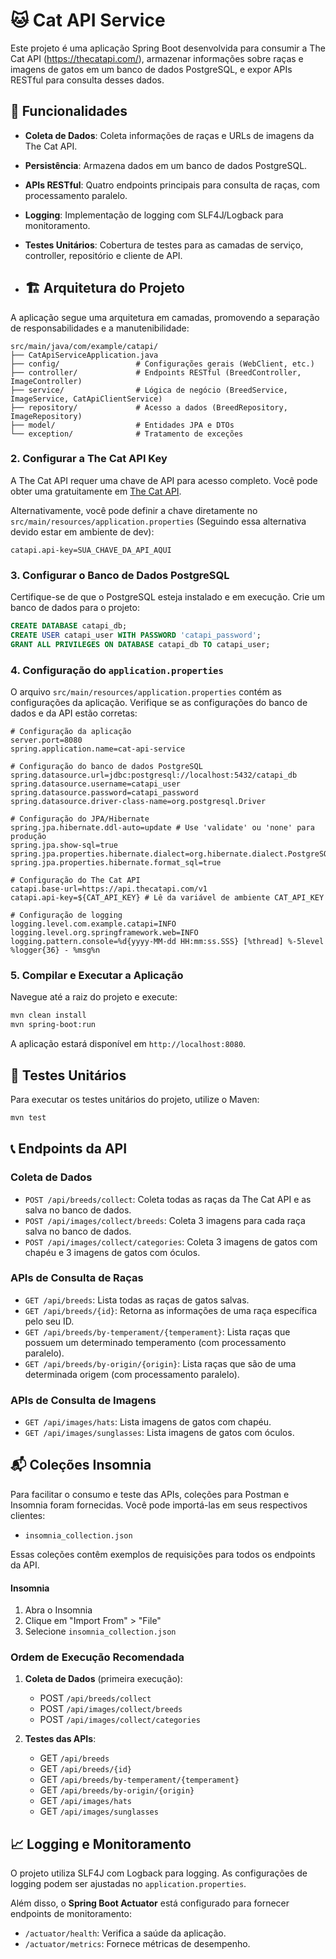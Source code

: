 # 🐱 Cat API Service

Este projeto é uma aplicação Spring Boot desenvolvida para consumir a The Cat API (https://thecatapi.com/), armazenar informações sobre raças e imagens de gatos em um banco de dados PostgreSQL, e expor APIs RESTful para consulta desses dados.

## 🚀 Funcionalidades

- **Coleta de Dados**: Coleta informações de raças e URLs de imagens da The Cat API.
- **Persistência**: Armazena dados em um banco de dados PostgreSQL.
- **APIs RESTful**: Quatro endpoints principais para consulta de raças, com processamento paralelo.
- **Logging**: Implementação de logging com SLF4J/Logback para monitoramento.
- **Testes Unitários**: Cobertura de testes para as camadas de serviço, controller, repositório e cliente de API.

- ## 🏗️ Arquitetura do Projeto

A aplicação segue uma arquitetura em camadas, promovendo a separação de responsabilidades e a manutenibilidade:

```
src/main/java/com/example/catapi/
├── CatApiServiceApplication.java
├── config/                 # Configurações gerais (WebClient, etc.)
├── controller/             # Endpoints RESTful (BreedController, ImageController)
├── service/                # Lógica de negócio (BreedService, ImageService, CatApiClientService)
├── repository/             # Acesso a dados (BreedRepository, ImageRepository)
├── model/                  # Entidades JPA e DTOs
└── exception/              # Tratamento de exceções

```
### 2. Configurar a The Cat API Key

A The Cat API requer uma chave de API para acesso completo. Você pode obter uma gratuitamente em [The Cat API](https://thecatapi.com/signup).



Alternativamente, você pode definir a chave diretamente no `src/main/resources/application.properties` (Seguindo essa alternativa devido estar em ambiente de dev):

```properties
catapi.api-key=SUA_CHAVE_DA_API_AQUI
```


### 3. Configurar o Banco de Dados PostgreSQL

Certifique-se de que o PostgreSQL esteja instalado e em execução. Crie um banco de dados para o projeto:

```sql
CREATE DATABASE catapi_db;
CREATE USER catapi_user WITH PASSWORD 'catapi_password';
GRANT ALL PRIVILEGES ON DATABASE catapi_db TO catapi_user;
```

### 4. Configuração do `application.properties`

O arquivo `src/main/resources/application.properties` contém as configurações da aplicação. Verifique se as configurações do banco de dados e da API estão corretas:

```properties
# Configuração da aplicação
server.port=8080
spring.application.name=cat-api-service

# Configuração do banco de dados PostgreSQL
spring.datasource.url=jdbc:postgresql://localhost:5432/catapi_db
spring.datasource.username=catapi_user
spring.datasource.password=catapi_password
spring.datasource.driver-class-name=org.postgresql.Driver

# Configuração do JPA/Hibernate
spring.jpa.hibernate.ddl-auto=update # Use 'validate' ou 'none' para produção
spring.jpa.show-sql=true
spring.jpa.properties.hibernate.dialect=org.hibernate.dialect.PostgreSQLDialect
spring.jpa.properties.hibernate.format_sql=true

# Configuração do The Cat API
catapi.base-url=https://api.thecatapi.com/v1
catapi.api-key=${CAT_API_KEY} # Lê da variável de ambiente CAT_API_KEY

# Configuração de logging
logging.level.com.example.catapi=INFO
logging.level.org.springframework.web=INFO
logging.pattern.console=%d{yyyy-MM-dd HH:mm:ss.SSS} [%thread] %-5level %logger{36} - %msg%n
```


### 5. Compilar e Executar a Aplicação

Navegue até a raiz do projeto e execute:

```bash
mvn clean install
mvn spring-boot:run
```

A aplicação estará disponível em `http://localhost:8080`.

## 🧪 Testes Unitários

Para executar os testes unitários do projeto, utilize o Maven:

```bash
mvn test
```

## 📞 Endpoints da API

### Coleta de Dados

- `POST /api/breeds/collect`: Coleta todas as raças da The Cat API e as salva no banco de dados.
- `POST /api/images/collect/breeds`: Coleta 3 imagens para cada raça salva no banco de dados.
- `POST /api/images/collect/categories`: Coleta 3 imagens de gatos com chapéu e 3 imagens de gatos com óculos.

### APIs de Consulta de Raças

- `GET /api/breeds`: Lista todas as raças de gatos salvas.
- `GET /api/breeds/{id}`: Retorna as informações de uma raça específica pelo seu ID.
- `GET /api/breeds/by-temperament/{temperament}`: Lista raças que possuem um determinado temperamento (com processamento paralelo).
- `GET /api/breeds/by-origin/{origin}`: Lista raças que são de uma determinada origem (com processamento paralelo).

### APIs de Consulta de Imagens

- `GET /api/images/hats`: Lista imagens de gatos com chapéu.
- `GET /api/images/sunglasses`: Lista imagens de gatos com óculos.

## 📬 Coleções Insomnia

Para facilitar o consumo e teste das APIs, coleções para Postman e Insomnia foram fornecidas. Você pode importá-las em seus respectivos clientes:

- `insomnia_collection.json`

Essas coleções contêm exemplos de requisições para todos os endpoints da API.

#### Insomnia
1. Abra o Insomnia
2. Clique em "Import From" > "File"
3. Selecione `insomnia_collection.json`

### Ordem de Execução Recomendada

1. **Coleta de Dados** (primeira execução):
   - POST `/api/breeds/collect`
   - POST `/api/images/collect/breeds`
   - POST `/api/images/collect/categories`

2. **Testes das APIs**:
   - GET `/api/breeds`
   - GET `/api/breeds/{id}`
   - GET `/api/breeds/by-temperament/{temperament}`
   - GET `/api/breeds/by-origin/{origin}`
   - GET `/api/images/hats`
   - GET `/api/images/sunglasses`
  
   
## 📈 Logging e Monitoramento

O projeto utiliza SLF4J com Logback para logging. As configurações de logging podem ser ajustadas no `application.properties`.

Além disso, o **Spring Boot Actuator** está configurado para fornecer endpoints de monitoramento:

- `/actuator/health`: Verifica a saúde da aplicação.
- `/actuator/metrics`: Fornece métricas de desempenho.


